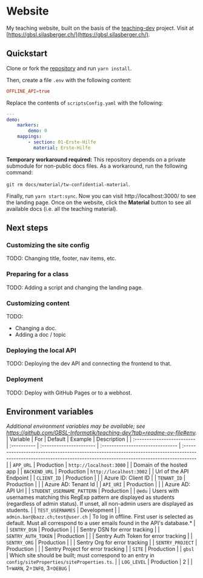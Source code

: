 # Website
My teaching website, built on the basis of the [teaching-dev](https://github.com/GBSL-Informatik/teaching-dev) project. Visit at [https://gbsl.silasberger.ch/](https://gbsl.silasberger.ch/).

## Quickstart
Clone or fork the [repository](https://github.com/SilasBerger/teaching-website) and run `yarn install`.

Then, create a file `.env` with the following content:

```conf
OFFLINE_API=true
```

Replace the contents of `scriptsConfig.yaml` with the following:

```yaml
---
demo:
    markers:
        demo: 0
    mappings:
        - section: 01-Erste-Hilfe
          material: Erste-Hilfe
```

**Temporary workaround required:** This repository depends on a private submodule for non-public docs files. As a workaround, run the following command:

`git rm docs/material/tw-confidential-material`.

Finally, run `yarn start:sync`. Now you can visit http://localhost:3000/ to see the landing page. Once on the website, click the **Material** button to see all available docs (i.e. all the teaching material).

## Next steps
### Customizing the site config 
TODO: Changing title, footer, nav items, etc.

### Preparing for a class
TODO: Adding a script and changing the landing page.

### Customizing content
TODO:
- Changing a doc.
- Adding a doc / topic

### Deploying the local API
TODO: Deploying the dev API and connecting the frontend to that.

### Deployment
TODO: Deploy with GitHub Pages or to a webhost.

## Environment variables
_Additional environment variables may be available; see https://github.com/GBSL-Informatik/teaching-dev?tab=readme-ov-file#env._
| Variable                   | For         | Default                 | Example                          | Description                                                                                                                                                        |
| :------------------------- | :---------- | :---------------------- | :------------------------------- | :----------------------------------------------------------------------------------------------------------------------------------------------------------------- |
| `APP_URL`                  | Production  | `http://localhost:3000` |                                  | Domain of the hosted app                                                                                                                                           |
| `BACKEND_URL`              | Production  | `http://localhost:3002` |                                  | Url of the API Endpoint                                                                                                                                            |
| `CLIENT_ID`                | Production  |                         |                                  | Azure ID: Client ID                                                                                                                                                |
| `TENANT_ID`                | Production  |                         |                                  | Azure AD: Tenant Id                                                                                                                                                |
| `API_URI`                  | Production  |                         |                                  | Azure AD: API Url                                                                                                                                                  |
| `STUDENT_USERNAME_PATTERN` | Production  |                         | `@edu`                           | Users with usernames matching this RegExp pattern are displayed as students (regardless of admin status). If unset, all non-admin users are displayed as students. |
| `TEST_USERNAMES`           | Development |                         | `admin.bar@bazz.ch;test@user.ch` | To log in offline. First user is selected as default. Must all correspond to a user emails found in the API's database.\*                                          |
| `SENTRY_DSN`               | Production  |                         |                                  | Sentry DSN for error tracking                                                                                                                                      |
| `SENTRY_AUTH_TOKEN`        | Production  |                         |                                  | Sentry Auth Token for error tracking                                                                                                                               |
| `SENTRY_ORG`               | Production  |                         |                                  | Sentry Org for error tracking                                                                                                                                      |
| `SENTRY_PROJECT`           | Production  |                         |                                  | Sentry Project for error tracking                                                                                                                                  |
| `SITE`                     | Production  |                         | `gbsl`                           | Which site should be built; must correspond to an entry in `config/siteProperties/siteProperties.ts`.                                                              |
| `LOG_LEVEL`                | Production  | 2                       |                                  | 1=`WARN`, 2=`INFO`, 3=`DEBUG`                                                                                                                                      |